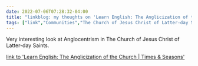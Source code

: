 ---date: 2022-07-06T07:28:32-04:00title: "linkblog: my thoughts on 'Learn English: The Anglicization of the Church | Times & Seasons'"tags: ["link","Communities","The Church of Jesus Christ of Latter-day Saints","Anglocentism","translation"]---Very interesting look at Anglocentrism in The Church of Jesus Christ of Latter-day Saints. [link to 'Learn English: The Anglicization of the Church | Times & Seasons'](https://www.timesandseasons.org/index.php/2022/07/learn-english-the-anglicization-of-the-church/)